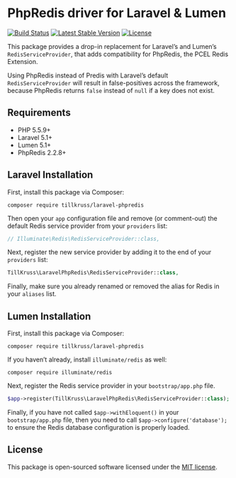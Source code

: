 # PhpRedis driver for Laravel & Lumen

[![Build Status](https://travis-ci.org/tillkruss/laravel-phpredis.svg?branch=master)](https://travis-ci.org/tillkruss/laravel-phpredis)
[![Latest Stable Version](https://poser.pugx.org/tillkruss/laravel-phpredis/v/stable)](https://packagist.org/packages/tillkruss/laravel-phpredis)
[![License](https://poser.pugx.org/tillkruss/laravel-phpredis/license)](https://packagist.org/packages/tillkruss/laravel-phpredis)

This package provides a drop-in replacement for Laravel’s and Lumen’s `RedisServiceProvider`, that adds compatibility for PhpRedis, the PCEL Redis Extension.

Using PhpRedis instead of Predis with Laravel’s default `RedisServiceProvider` will result in false-positives across the framework, because PhpRedis returns `false` instead of `null` if a key does not exist.


## Requirements

- PHP 5.5.9+
- Laravel 5.1+
- Lumen 5.1+
- PhpRedis 2.2.8+


## Laravel Installation

First, install this package via Composer:

```
composer require tillkruss/laravel-phpredis
```

Then open your `app` configuration file and remove (or comment-out) the default Redis service provider from your `providers` list:

```php
// Illuminate\Redis\RedisServiceProvider::class,
```

Next, register the new service provider by adding it to the end of your `providers` list:

```php
TillKruss\LaravelPhpRedis\RedisServiceProvider::class,
```

Finally, make sure you already renamed or removed the alias for Redis in your `aliases` list.


## Lumen Installation

First, install this package via Composer:

```
composer require tillkruss/laravel-phpredis
```

If you haven’t already, install `illuminate/redis` as well:

```
composer require illuminate/redis
```

Next, register the Redis service provider in your `bootstrap/app.php` file.

```php
$app->register(TillKruss\LaravelPhpRedis\RedisServiceProvider::class);
```

Finally, if you have not called `$app->withEloquent()` in your `bootstrap/app.php` file, then you need to call `$app->configure('database');` to ensure the Redis database configuration is properly loaded.


## License

This package is open-sourced software licensed under the [MIT license](http://opensource.org/licenses/MIT).
